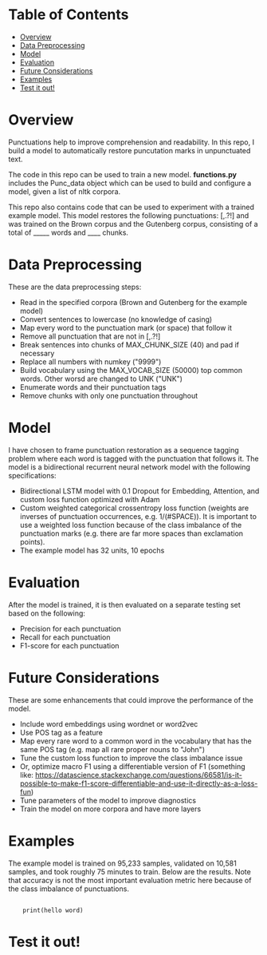 # Table of Contents  
- [Overview](#Overview) 
- [Data Preprocessing](#Data-Preprocessing)  
- [Model](#Model)  
- [Evaluation](#Evaluation)  
- [Future Considerations](#Future-Considerations)
- [Examples](#Examples)
- [Test it out!](#Test-it-out-!)



# Overview
Punctuations help to improve comprehension and readability. In this repo, I build a model to automatically restore puncutation marks in unpunctuated text. 

The code in this repo can be used to train a new model. __functions.py__ includes the Punc_data object which can be used to build and configure a model, given a list of nltk corpora. 

This repo also contains code that can be used to experiment with a trained example model. This model restores the following punctuations: [,.?!] and was trained on the Brown corpus and the Gutenberg corpus, consisting of a total of _____ words and ____ chunks.

# Data Preprocessing 
These are the data preprocessing steps: 
- Read in the specified corpora (Brown and Gutenberg for the example model)
- Convert sentences to lowercase (no knowledge of casing)
- Map every word to the punctuation mark (or space) that follow it 
- Remove all punctuation that are not in [,.?!]
- Break sentences into chunks of MAX_CHUNK_SIZE (40) and pad if necessary
- Replace all numbers with numkey ("9999")
- Build vocabulary using the MAX_VOCAB_SIZE (50000) top common words. Other worsd are changed to UNK ("UNK")
- Enumerate words and their punctuation tags  
- Remove chunks with only one punctuation throughout 

# Model 
I have chosen to frame punctuation restoration as a sequence tagging problem where each word is tagged with the punctuation that follows it. The model is a bidirectional recurrent neural network model with the following specifications:
- Bidirectional LSTM model with 0.1 Dropout for Embedding, Attention, and custom loss function optimized with Adam 
- Custom weighted categorical crossentropy loss function (weights are inverses of punctuation occurrences, e.g. 1/(#SPACE)). It is important to use a weighted loss function because of the class imbalance of the punctuation marks (e.g. there are far more spaces than exclamation points).
- The example model has 32 units, 10 epochs

# Evaluation
After the model is trained, it is then evaluated on a separate testing set based on the following:
- Precision for each punctuation 
- Recall for each punctuation 
- F1-score for each punctuation 

# Future Considerations
These are some enhancements that could improve the performance of the model.
- Include word embeddings using wordnet or word2vec
- Use POS tag as a feature 
- Map every rare word to a common word in the vocabulary that has the same POS tag (e.g. map all rare proper nouns to "John")
- Tune the custom loss function to improve the class imbalance issue
- Or, optimize macro F1 using a differentiable version of F1 (something like: https://datascience.stackexchange.com/questions/66581/is-it-possible-to-make-f1-score-differentiable-and-use-it-directly-as-a-loss-fun)
- Tune parameters of the model to improve diagnostics 
- Train the model on more corpora and have more layers

# Examples 

The example model is trained on 95,233 samples, validated on 10,581 samples, and took roughly 75 minutes to train. Below are the results. Note that accuracy is not the most important evaluation metric here because of the class imbalance of punctuations.


<pre><code>
    print(hello word)
</code></pre>




# Test it out!

